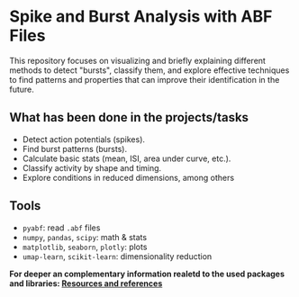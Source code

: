 # Spike and Burst Analysis with ABF Files

This repository focuses on visualizing and briefly explaining different methods to detect "bursts", classify them, and explore effective techniques to find patterns and properties that can improve their identification in the future.


## What has been done in the projects/tasks
- Detect action potentials (spikes).  
- Find burst patterns (bursts).  
- Calculate basic stats (mean, ISI, area under curve, etc.).  
- Classify activity by shape and timing.  
- Explore conditions in reduced dimensions, among others

## Tools
- `pyabf`: read `.abf` files  
- `numpy`, `pandas`, `scipy`: math & stats  
- `matplotlib`, `seaborn`, `plotly`: plots  
- `umap-learn`, `scikit-learn`: dimensionality reduction  

**For deeper an complementary information realetd to the used packages and libraries: 
  [Resources and references](./2_Libraries_used.md)**

